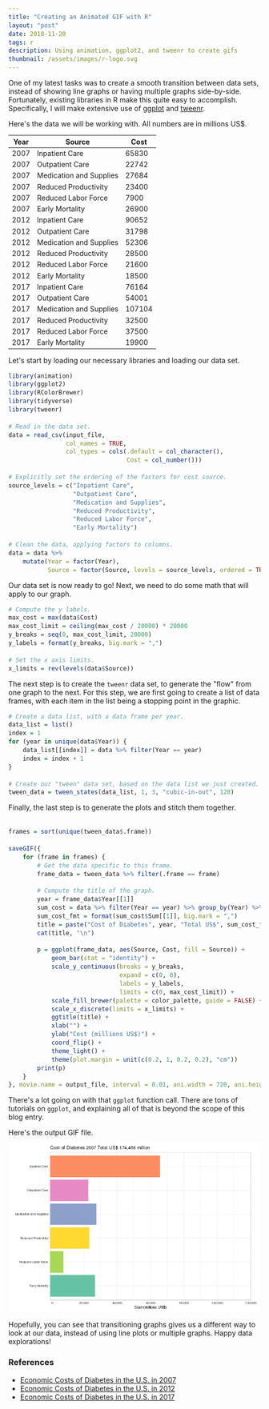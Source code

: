 ```yaml
---
title: "Creating an Animated GIF with R"
layout: "post"
date: 2018-11-20
tags: r
description: Using animation, ggplot2, and tweenr to create gifs
thumbnail: /assets/images/r-logo.svg
---
```


One of my latest tasks was to create a smooth transition between data sets, instead of showing line graphs or having multiple graphs side-by-side. Fortunately, existing libraries in R make this quite easy to accomplish. Specifically, I will make extensive use of [ggplot]() and [tweenr]().

Here's the data we will be working with. All numbers are in millions US\$.

| Year | Source                  | Cost   |
| ---- | ----------------------- | ------ |
| 2007 | Inpatient Care          | 65830  |
| 2007 | Outpatient Care         | 22742  |
| 2007 | Medication and Supplies | 27684  |
| 2007 | Reduced Productivity    | 23400  |
| 2007 | Reduced Labor Force     | 7900   |
| 2007 | Early Mortality         | 26900  |
| 2012 | Inpatient Care          | 90652  |
| 2012 | Outpatient Care         | 31798  |
| 2012 | Medication and Supplies | 52306  |
| 2012 | Reduced Productivity    | 28500  |
| 2012 | Reduced Labor Force     | 21600  |
| 2012 | Early Mortality         | 18500  |
| 2017 | Inpatient Care          | 76164  |
| 2017 | Outpatient Care         | 54001  |
| 2017 | Medication and Supplies | 107104 |
| 2017 | Reduced Productivity    | 32500  |
| 2017 | Reduced Labor Force     | 37500  |
| 2017 | Early Mortality         | 19900  |

Let's start by loading our necessary libraries and loading our data set.

```r
library(animation)
library(ggplot2)
library(RColorBrewer)
library(tidyverse)
library(tweenr)

# Read in the data set.
data = read_csv(input_file,
                col_names = TRUE,
                col_types = cols(.default = col_character(),
                                 Cost = col_number()))

# Explicitly set the ordering of the factors for cost source.
source_levels = c("Inpatient Care",
                  "Outpatient Care",
                  "Medication and Supplies",
                  "Reduced Productivity",
                  "Reduced Labor Force",
                  "Early Mortality")

# Clean the data, applying factors to columns.
data = data %>%
    mutate(Year = factor(Year),
           Source = factor(Source, levels = source_levels, ordered = TRUE))
```

Our data set is now ready to go! Next, we need to do some math that will apply to our graph.

```r
# Compute the y labels.
max_cost = max(data$Cost)
max_cost_limit = ceiling(max_cost / 20000) * 20000
y_breaks = seq(0, max_cost_limit, 20000)
y_labels = format(y_breaks, big.mark = ",")

# Set the x axis limits.
x_limits = rev(levels(data$Source))
```

The next step is to create the `tweenr` data set, to generate the "flow" from one graph to the next. For this step, we are first going to create a list of data frames, with each item in the list being a stopping point in the graphic.

```r
# Create a data list, with a data frame per year.
data_list = list()
index = 1
for (year in unique(data$Year)) {
    data_list[[index]] = data %>% filter(Year == year)
    index = index + 1
}

# Create our "tween" data set, based on the data list we just created.
tween_data = tween_states(data_list, 1, 3, "cubic-in-out", 120)
```

Finally, the last step is to generate the plots and stitch them together.

```r

frames = sort(unique(tween_data$.frame))

saveGIF({
    for (frame in frames) {
        # Get the data specific to this frame.
        frame_data = tween_data %>% filter(.frame == frame)

        # Compute the title of the graph.
        year = frame_data$Year[[1]]
        sum_cost = data %>% filter(Year == year) %>% group_by(Year) %>% summarise(Sum = sum(Cost))
        sum_cost_fmt = format(sum_cost$Sum[[1]], big.mark = ",")
        title = paste("Cost of Diabetes", year, "Total US$", sum_cost_fmt, "million")
        cat(title, "\n")

        p = ggplot(frame_data, aes(Source, Cost, fill = Source)) +
            geom_bar(stat = "identity") +
            scale_y_continuous(breaks = y_breaks,
                               expand = c(0, 0),
                               labels = y_labels,
                               limits = c(0, max_cost_limit)) +
            scale_fill_brewer(palette = color_palette, guide = FALSE) +
            scale_x_discrete(limits = x_limits) +
            ggtitle(title) +
            xlab("") +
            ylab("Cost (millions US$)") +
            coord_flip() +
            theme_light() +
            theme(plot.margin = unit(c(0.2, 1, 0.2, 0.2), "cm"))
        print(p)
    }
}, movie.name = output_file, interval = 0.01, ani.width = 720, ani.height = 480)
```

There's a lot going on with that `ggplot` function call. There are tons of tutorials on `ggplot`, and explaining all of that is beyond the scope of this blog entry.

Here's the output GIF file.

![Costs of Diabetes](/assets/images/costs_of_diabetes.gif)

Hopefully, you can see that transitioning graphs gives us a different way to look at our data, instead of using line plots or multiple graphs. Happy data explorations!

### References

-   [Economic Costs of Diabetes in the U.S. in 2007](http://care.diabetesjournals.org/content/31/3/596.long)
-   [Economic Costs of Diabetes in the U.S. in 2012](http://care.diabetesjournals.org/content/36/4/1033)
-   [Economic Costs of Diabetes in the U.S. in 2017](http://care.diabetesjournals.org/content/early/2018/03/20/dci18-0007)
